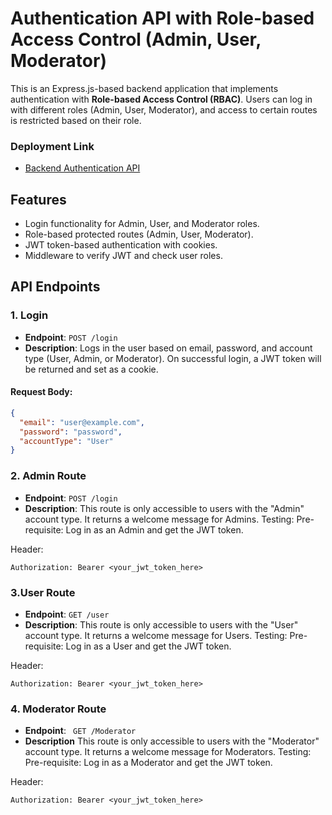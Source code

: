 # Authentication API with Role-based Access Control (Admin, User, Moderator)

This is an Express.js-based backend application that implements authentication with **Role-based Access Control (RBAC)**. Users can log in with different roles (Admin, User, Moderator), and access to certain routes is restricted based on their role.

### Deployment Link 
- [Backend Authentication API](https://backend-task-authentication-authorization.onrender.com)

## Features

- Login functionality for Admin, User, and Moderator roles.
- Role-based protected routes (Admin, User, Moderator).
- JWT token-based authentication with cookies.
- Middleware to verify JWT and check user roles.

## API Endpoints

### 1. Login

- **Endpoint**: `POST /login`
- **Description**: Logs in the user based on email, password, and account type (User, Admin, or Moderator). On successful login, a JWT token will be returned and set as a cookie.

#### Request Body:

```json
{
  "email": "user@example.com",
  "password": "password",
  "accountType": "User"
}
```

### 2. Admin Route

- **Endpoint**:  `POST /login`
- **Description**: This route is only accessible to users with the "Admin" account type. It returns a welcome message for Admins.
Testing:
Pre-requisite: Log in as an Admin and get the JWT token.

Header:
```
Authorization: Bearer <your_jwt_token_here>
```

### 3.User Route
- **Endpoint**: `GET /user`
- **Description**: This route is only accessible to users with the "User" account type. It returns a welcome message for Users.
Testing:
Pre-requisite: Log in as a User and get the JWT token.

Header:
```
Authorization: Bearer <your_jwt_token_here>
```


### 4. Moderator Route
- **Endpoint**: ` GET /Moderator`
- **Description** This route is only accessible to users with the "Moderator" account type. It returns a welcome message for Moderators.
Testing:
Pre-requisite: Log in as a Moderator and get the JWT token.

Header:
```
Authorization: Bearer <your_jwt_token_here>
```